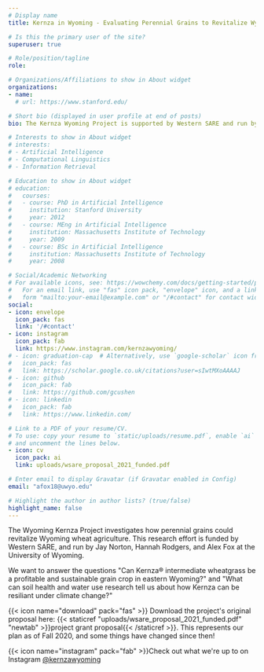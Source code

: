 ```yaml
---
# Display name
title: Kernza in Wyoming - Evaluating Perennial Grains to Revitalize Wyoming Wheat Agriculture

# Is this the primary user of the site?
superuser: true

# Role/position/tagline
role:

# Organizations/Affiliations to show in About widget
organizations:
- name:
  # url: https://www.stanford.edu/

# Short bio (displayed in user profile at end of posts)
bio: The Kernza Wyoming Project is supported by Western SARE and run by the University of Wyoming

# Interests to show in About widget
# interests:
# - Artificial Intelligence
# - Computational Linguistics
# - Information Retrieval

# Education to show in About widget
# education:
#   courses:
#   - course: PhD in Artificial Intelligence
#     institution: Stanford University
#     year: 2012
#   - course: MEng in Artificial Intelligence
#     institution: Massachusetts Institute of Technology
#     year: 2009
#   - course: BSc in Artificial Intelligence
#     institution: Massachusetts Institute of Technology
#     year: 2008

# Social/Academic Networking
# For available icons, see: https://wowchemy.com/docs/getting-started/page-builder/#icons
#   For an email link, use "fas" icon pack, "envelope" icon, and a link in the
#   form "mailto:your-email@example.com" or "/#contact" for contact widget.
social:
- icon: envelope
  icon_pack: fas
  link: '/#contact'
- icon: instagram
  icon_pack: fab
  link: https://www.instagram.com/kernzawyoming/
# - icon: graduation-cap  # Alternatively, use `google-scholar` icon from `ai` icon pack
#   icon_pack: fas
#   link: https://scholar.google.co.uk/citations?user=sIwtMXoAAAAJ
# - icon: github
#   icon_pack: fab
#   link: https://github.com/gcushen
# - icon: linkedin
#   icon_pack: fab
#   link: https://www.linkedin.com/

# Link to a PDF of your resume/CV.
# To use: copy your resume to `static/uploads/resume.pdf`, enable `ai` icons in `params.toml`, 
# and uncomment the lines below.
- icon: cv
  icon_pack: ai
  link: uploads/wsare_proposal_2021_funded.pdf

# Enter email to display Gravatar (if Gravatar enabled in Config)
email: "afox18@uwyo.edu"

# Highlight the author in author lists? (true/false)
highlight_name: false
---
```


The Wyoming Kernza Project investigates how perennial grains could revitalize Wyoming wheat agriculture. This research effort is funded by Western SARE, and run by Jay Norton, Hannah Rodgers, and Alex Fox at the University of Wyoming.

We want to answer the questions "Can Kernza® intermediate wheatgrass be a profitable and sustainable grain crop in eastern Wyoming?" and 
"What can soil health and water use research tell us about how Kernza can be resiliant under climate change?" 

{{< icon name="download" pack="fas" >}} Download the project's original proposal here: 
{{< staticref "uploads/wsare_proposal_2021_funded.pdf" "newtab" >}}project grant proposal{{< /staticref >}}.
This represents our plan as of Fall 2020, and some things have changed since then!

{{< icon name="instagram" pack="fab" >}}Check out what we're up to on Instagram [@kernzawyoming](https://www.instagram.com/kernzawyoming/)
